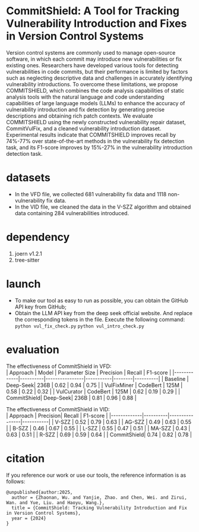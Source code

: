 # CommitShield: A Tool for Tracking Vulnerability Introduction and Fixes in Version Control Systems
Version control systems are commonly used to manage open-source software, in which each commit may introduce new vulnerabilities or fix existing ones. Researchers have developed various tools for detecting vulnerabilities in code commits, but their performance is limited by factors such as neglecting descriptive data and challenges in accurately identifying vulnerability introductions. To overcome these limitations, we propose COMMITSHIELD, which combines the code analysis capabilities of static analysis tools with the natural language and code understanding capabilities of large language models (LLMs) to enhance the accuracy of vulnerability introduction and fix detection by generating precise descriptions and obtaining rich patch contexts. We evaluate COMMITSHIELD using the newly constructed vulnerability repair dataset, CommitVulFix, and a cleaned vulnerability introduction dataset. Experimental results indicate that COMMITSHIELD improves recall by 74%-77% over state-of-the-art methods in the vulnerability fix detection task, and its F1-score improves by 15%-27% in the vulnerability introduction detection task.

# datasets
- In the VFD file, we collected 681 vulnerability fix data and 1118 non-vulnerability fix data.
- In the VID file, we cleaned the data in the V-SZZ algorithm and obtained data containing 284 vulnerabilities introduced.

# dependency
1. joern v1.2.1
2. tree-sitter

# launch
- To make our tool as easy to run as possible, you can obtain the GitHub API key from GitHub;  
- Obtain the LLM API key from the deep seek official website. And replace the corresponding tokens in the file. Execute the following command:
`python vul_fix_check.py`
`python vul_intro_check.py`

# evaluation
The effectiveness of CommitShield in VFD:  
| Approach    | Model    | Parameter Size | Precision | Recall | F1-score |
|-------------|----------|----------------|-----------|--------|----------|
| Baseline    | Deep-Seek| 236B           | 0.62      | 0.94   | 0.75     |
| VulFixMiner | CodeBert | 125M           | 0.58      | 0.22   | 0.32     |
| VulCurator  | CodeBert | 125M           | 0.62      | 0.19   | 0.29     |
| CommitShield| Deep-Seek| 236B           | 0.81      | 0.96   | 0.88     |

The effectiveness of CommitShield in VID:  
| Approach    | Precision| Recall         | F1-score  |
|-------------|----------|----------------|-----------|
| V-SZZ       | 0.52     | 0.79           | 0.63      |
| AG-SZZ      | 0.49     | 0.63           | 0.55      |
| B-SZZ       | 0.46     | 0.67           | 0.55      |
| L-SZZ       | 0.55     | 0.47           | 0.51      |
| MA-SZZ      | 0.43     | 0.63           | 0.51      |
| R-SZZ       | 0.69     | 0.59           | 0.64      |
| CommitShield| 0.74     | 0.82           | 0.78      |


# citation
If you reference our work or use our tools, the reference information is as follows:  
```
@unpublished{author:2025,  
  author = {Zhaonan, Wu. and Yanjie, Zhao. and Chen, Wei. and Zirui, Wan. and Yue, Liu. and Haoyu, Wang.},  
  title = {CommitShield: Tracking Vulnerability Introduction and Fix in Version Control Systems},  
  year = {2024}  
}
```
